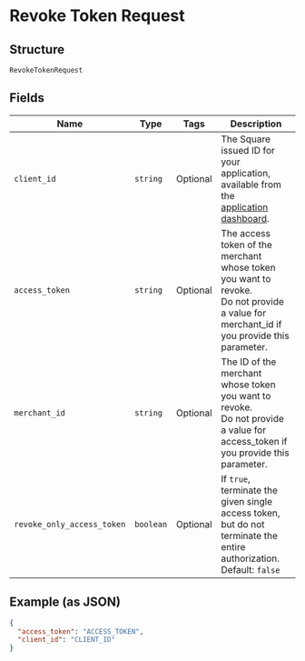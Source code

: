 
# Revoke Token Request

## Structure

`RevokeTokenRequest`

## Fields

| Name | Type | Tags | Description |
|  --- | --- | --- | --- |
| `client_id` | `string` | Optional | The Square issued ID for your application, available from the<br>[application dashboard](https://connect.squareup.com/apps). |
| `access_token` | `string` | Optional | The access token of the merchant whose token you want to revoke.<br>Do not provide a value for merchant_id if you provide this parameter. |
| `merchant_id` | `string` | Optional | The ID of the merchant whose token you want to revoke.<br>Do not provide a value for access_token if you provide this parameter. |
| `revoke_only_access_token` | `boolean` | Optional | If `true`, terminate the given single access token, but do not<br>terminate the entire authorization.<br>Default: `false` |

## Example (as JSON)

```json
{
  "access_token": "ACCESS_TOKEN",
  "client_id": "CLIENT_ID"
}
```

